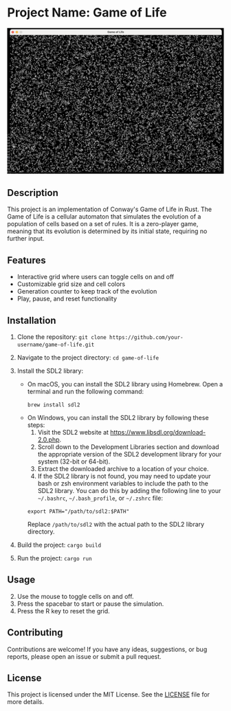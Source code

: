 # Project Name: Game of Life

![Game of Life Screenshot](./src/assets/image.png)

## Description
This project is an implementation of Conway's Game of Life in Rust. The Game of Life is a cellular automaton that simulates the evolution of a population of cells based on a set of rules. It is a zero-player game, meaning that its evolution is determined by its initial state, requiring no further input.

## Features
- Interactive grid where users can toggle cells on and off
- Customizable grid size and cell colors
- Generation counter to keep track of the evolution
- Play, pause, and reset functionality

## Installation
1. Clone the repository: `git clone https://github.com/your-username/game-of-life.git`
2. Navigate to the project directory: `cd game-of-life`
3. Install the SDL2 library:
    - On macOS, you can install the SDL2 library using Homebrew. Open a terminal and run the following command:
      ```
      brew install sdl2
      ```
    - On Windows, you can install the SDL2 library by following these steps:
      1. Visit the SDL2 website at https://www.libsdl.org/download-2.0.php.
      2. Scroll down to the Development Libraries section and download the appropriate version of the SDL2 development library for your system (32-bit or 64-bit).
      3. Extract the downloaded archive to a location of your choice.
      4. If the SDL2 library is not found, you may need to update your bash or zsh environment variables to include the path to the SDL2 library. You can do this by adding the following line to your `~/.bashrc`, `~/.bash_profile`, or `~/.zshrc` file:
        ```
        export PATH="/path/to/sdl2:$PATH"
        ```
        Replace `/path/to/sdl2` with the actual path to the SDL2 library directory.

4. Build the project: `cargo build`
5. Run the project: `cargo run`

## Usage
2. Use the mouse to toggle cells on and off.
3. Press the spacebar to start or pause the simulation.
4. Press the R key to reset the grid.

## Contributing
Contributions are welcome! If you have any ideas, suggestions, or bug reports, please open an issue or submit a pull request.

## License
This project is licensed under the MIT License. See the [LICENSE](LICENSE) file for more details.
